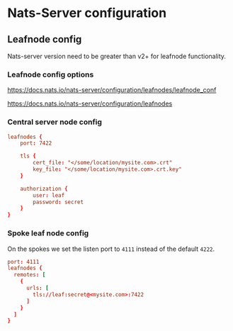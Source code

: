# Nats-Server configuration

## Leafnode config

Nats-server version need to be greater than v2+ for leafnode functionality.

### Leafnode config options

<https://docs.nats.io/nats-server/configuration/leafnodes/leafnode_conf>

<https://docs.nats.io/nats-server/configuration/leafnodes>

### Central server node config

```conf
leafnodes {
    port: 7422

    tls {
        cert_file: "</some/location/mysite.com>.crt"
        key_file: "</some/location/mysite.com>.crt.key"
    }

    authorization {
        user: leaf
        password: secret
    }
}
```

### Spoke leaf node config

On the spokes we set the listen port to `4111` instead of the default `4222`.

```conf
port: 4111
leafnodes {
  remotes: [
    {
      urls: [
        tls://leaf:secret@<mysite.com>:7422
      ]
    }
  ]
}
```
